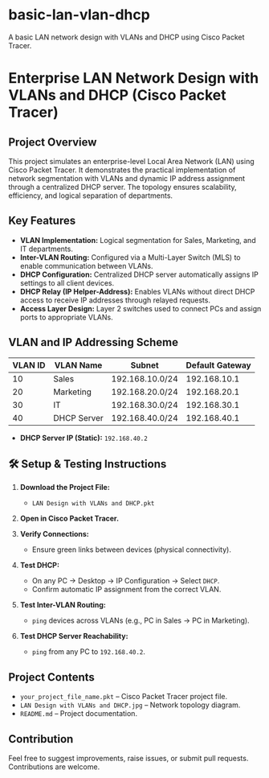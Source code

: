 # basic-lan-vlan-dhcp
A basic LAN network design with VLANs and DHCP using Cisco Packet Tracer.

# Enterprise LAN Network Design with VLANs and DHCP (Cisco Packet Tracer)

## Project Overview

This project simulates an enterprise-level Local Area Network (LAN) using Cisco Packet Tracer. It demonstrates the practical implementation of network segmentation with VLANs and dynamic IP address assignment through a centralized DHCP server. The topology ensures scalability, efficiency, and logical separation of departments.

## Key Features

- **VLAN Implementation:** Logical segmentation for Sales, Marketing, and IT departments.
- **Inter-VLAN Routing:** Configured via a Multi-Layer Switch (MLS) to enable communication between VLANs.
- **DHCP Configuration:** Centralized DHCP server automatically assigns IP settings to all client devices.
- **DHCP Relay (IP Helper-Address):** Enables VLANs without direct DHCP access to receive IP addresses through relayed requests.
- **Access Layer Design:** Layer 2 switches used to connect PCs and assign ports to appropriate VLANs.



##  VLAN and IP Addressing Scheme

| VLAN ID | VLAN Name   | Subnet             | Default Gateway       |
|---------|-------------|--------------------|------------------------|
| 10      | Sales       | 192.168.10.0/24    | 192.168.10.1           |
| 20      | Marketing   | 192.168.20.0/24    | 192.168.20.1           |
| 30      | IT          | 192.168.30.0/24    | 192.168.30.1           |
| 40      | DHCP Server | 192.168.40.0/24    | 192.168.40.1           |

- **DHCP Server IP (Static):** `192.168.40.2`

## 🛠 Setup & Testing Instructions

1. **Download the Project File:**
   - `LAN Design with VLANs and DHCP.pkt`

2. **Open in Cisco Packet Tracer.**

3. **Verify Connections:**
   - Ensure green links between devices (physical connectivity).

4. **Test DHCP:**
   - On any PC → Desktop → IP Configuration → Select `DHCP`.
   - Confirm automatic IP assignment from the correct VLAN.

5. **Test Inter-VLAN Routing:**
   - `ping` devices across VLANs (e.g., PC in Sales → PC in Marketing).

6. **Test DHCP Server Reachability:**
   - `ping` from any PC to `192.168.40.2`.

##  Project Contents

- `your_project_file_name.pkt` – Cisco Packet Tracer project file.
- `LAN Design with VLANs and DHCP.jpg` – Network topology diagram.
- `README.md` – Project documentation.

##  Contribution

Feel free to suggest improvements, raise issues, or submit pull requests. Contributions are welcome.

